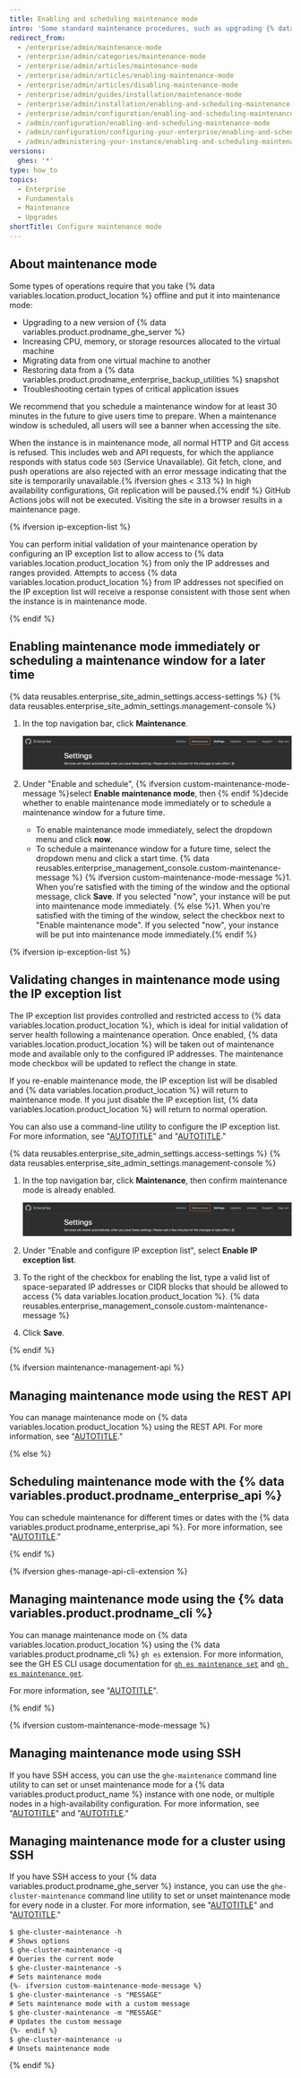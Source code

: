 ```yaml
---
title: Enabling and scheduling maintenance mode
intro: 'Some standard maintenance procedures, such as upgrading {% data variables.location.product_location %} or restoring backups, require the instance to be taken offline for normal use.'
redirect_from:
  - /enterprise/admin/maintenance-mode
  - /enterprise/admin/categories/maintenance-mode
  - /enterprise/admin/articles/maintenance-mode
  - /enterprise/admin/articles/enabling-maintenance-mode
  - /enterprise/admin/articles/disabling-maintenance-mode
  - /enterprise/admin/guides/installation/maintenance-mode
  - /enterprise/admin/installation/enabling-and-scheduling-maintenance-mode
  - /enterprise/admin/configuration/enabling-and-scheduling-maintenance-mode
  - /admin/configuration/enabling-and-scheduling-maintenance-mode
  - /admin/configuration/configuring-your-enterprise/enabling-and-scheduling-maintenance-mode
  - /admin/administering-your-instance/enabling-and-scheduling-maintenance-mode
versions:
  ghes: '*'
type: how_to
topics:
  - Enterprise
  - Fundamentals
  - Maintenance
  - Upgrades
shortTitle: Configure maintenance mode
---
```


## About maintenance mode

Some types of operations require that you take {% data variables.location.product_location %} offline and put it into maintenance mode:
- Upgrading to a new version of {% data variables.product.prodname_ghe_server %}
- Increasing CPU, memory, or storage resources allocated to the virtual machine
- Migrating data from one virtual machine to another
- Restoring data from a {% data variables.product.prodname_enterprise_backup_utilities %} snapshot
- Troubleshooting certain types of critical application issues

We recommend that you schedule a maintenance window for at least 30 minutes in the future to give users time to prepare. When a maintenance window is scheduled, all users will see a banner when accessing the site.

When the instance is in maintenance mode, all normal HTTP and Git access is refused. This includes web and API requests, for which the appliance responds with status code `503` (Service Unavailable). Git fetch, clone, and push operations are also rejected with an error message indicating that the site is temporarily unavailable.{% ifversion ghes < 3.13 %} In high availability configurations, Git replication will be paused.{% endif %} GitHub Actions jobs will not be executed. Visiting the site in a browser results in a maintenance page.

{% ifversion ip-exception-list %}

You can perform initial validation of your maintenance operation by configuring an IP exception list to allow access to {% data variables.location.product_location %} from only the IP addresses and ranges provided. Attempts to access {% data variables.location.product_location %} from IP addresses not specified on the IP exception list will receive a response consistent with those sent when the instance is in maintenance mode.

{% endif %}

## Enabling maintenance mode immediately or scheduling a maintenance window for a later time

{% data reusables.enterprise_site_admin_settings.access-settings %}
{% data reusables.enterprise_site_admin_settings.management-console %}
1. In the top navigation bar, click **Maintenance**.

   ![Screenshot of the header of the {% data variables.enterprise.management_console %}. A tab, labeled "Maintenance", is highlighted with an orange outline.](/assets/images/enterprise/management-console/maintenance-tab.png)
1. Under "Enable and schedule", {% ifversion custom-maintenance-mode-message %}select **Enable maintenance mode**, then {% endif %}decide whether to enable maintenance mode immediately or to schedule a maintenance window for a future time.
    - To enable maintenance mode immediately, select the dropdown menu and click **now**.
    - To schedule a maintenance window for a future time, select the dropdown menu and click a start time.
{% data reusables.enterprise_management_console.custom-maintenance-message %}
{% ifversion custom-maintenance-mode-message %}1. When you're satisfied with the timing of the window and the optional message, click **Save**. If you selected "now", your instance will be put into maintenance mode immediately.
{% else %}1. When you're satisfied with the timing of the window, select the checkbox next to "Enable maintenance mode". If you selected "now", your instance will be put into maintenance mode immediately.{% endif %}

{% ifversion ip-exception-list %}

## Validating changes in maintenance mode using the IP exception list

The IP exception list provides controlled and restricted access to {% data variables.location.product_location %}, which is ideal for initial validation of server health following a maintenance operation. Once enabled, {% data variables.location.product_location %} will be taken out of maintenance mode and available only to the configured IP addresses. The maintenance mode checkbox will be updated to reflect the change in state.

If you re-enable maintenance mode, the IP exception list will be disabled and {% data variables.location.product_location %} will return to maintenance mode. If you just disable the IP exception list, {% data variables.location.product_location %} will return to normal operation.

You can also use a command-line utility to configure the IP exception list. For more information, see "[AUTOTITLE](/admin/configuration/configuring-your-enterprise/command-line-utilities#ghe-maintenance)" and "[AUTOTITLE](/admin/configuration/configuring-your-enterprise/accessing-the-administrative-shell-ssh)."

{% data reusables.enterprise_site_admin_settings.access-settings %}
{% data reusables.enterprise_site_admin_settings.management-console %}
1. In the top navigation bar, click **Maintenance**, then confirm maintenance mode is already enabled.

   ![Screenshot of the header of the {% data variables.enterprise.management_console %}. A tab, labeled "Maintenance", is highlighted with an orange outline.](/assets/images/enterprise/management-console/maintenance-tab.png)
1. Under "Enable and configure IP exception list", select **Enable IP exception list**.
1. To the right of the checkbox for enabling the list, type a valid list of space-separated IP addresses or CIDR blocks that should be allowed to access {% data variables.location.product_location %}.
{% data reusables.enterprise_management_console.custom-maintenance-message %}
1. Click **Save**.

{% endif %}

{% ifversion maintenance-management-api %}

## Managing maintenance mode using the REST API

You can manage maintenance mode on {% data variables.location.product_location %} using the REST API. For more information, see "[AUTOTITLE](/rest/enterprise-admin/manage-ghes#get-the-status-of-maintenance-mode)."

{% else %}

## Scheduling maintenance mode with the {% data variables.product.prodname_enterprise_api %}

You can schedule maintenance for different times or dates with the {% data variables.product.prodname_enterprise_api %}. For more information, see "[AUTOTITLE](/rest/enterprise-admin/management-console#enable-or-disable-maintenance-mode)."

{% endif %}

{% ifversion ghes-manage-api-cli-extension %}

## Managing maintenance mode using the {% data variables.product.prodname_cli %}

You can manage maintenance mode on {% data variables.location.product_location %} using the {% data variables.product.prodname_cli %} `gh es` extension. For more information, see the GH ES CLI usage documentation for [`gh es maintenance set`](https://github.com/github/gh-es/blob/main/USAGE.md#gh-es-maintenance-set) and [`gh es maintenance get`](https://github.com/github/gh-es/blob/main/USAGE.md#gh-es-maintenance-get).

For more information, see "[AUTOTITLE](/admin/administering-your-instance/administering-your-instance-from-the-command-line/administering-your-instance-using-the-github-cli)".

{% endif %}

{% ifversion custom-maintenance-mode-message %}

## Managing maintenance mode using SSH

If you have SSH access, you can use the `ghe-maintenance` command line utility to can set or unset maintenance mode for a {% data variables.product.product_name %} instance with one node, or multiple nodes in a high-availability configuration. For more information, see "[AUTOTITLE](/admin/administering-your-instance/administering-your-instance-from-the-command-line/accessing-the-administrative-shell-ssh)" and "[AUTOTITLE](/admin/administering-your-instance/administering-your-instance-from-the-command-line/command-line-utilities#ghe-maintenance)."

## Managing maintenance mode for a cluster using SSH

If you have SSH access to your {% data variables.product.prodname_ghe_server %} instance, you can use the `ghe-cluster-maintenance` command line utility to set or unset maintenance mode for every node in a cluster. For more information, see "[AUTOTITLE](/admin/administering-your-instance/administering-your-instance-from-the-command-line/accessing-the-administrative-shell-ssh)" and "[AUTOTITLE](/admin/administering-your-instance/administering-your-instance-from-the-command-line/command-line-utilities#ghe-cluster-maintenance)."

```shell
$ ghe-cluster-maintenance -h
# Shows options
$ ghe-cluster-maintenance -q
# Queries the current mode
$ ghe-cluster-maintenance -s
# Sets maintenance mode
{%- ifversion custom-maintenance-mode-message %}
$ ghe-cluster-maintenance -s "MESSAGE"
# Sets maintenance mode with a custom message
$ ghe-cluster-maintenance -m "MESSAGE"
# Updates the custom message
{%- endif %}
$ ghe-cluster-maintenance -u
# Unsets maintenance mode
```

{% endif %}
